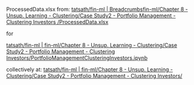 ProcessedData.xlsx from:
[tatsath/fin-ml | Breadcrumbsfin-ml/Chapter 8 - Unsup. Learning - Clustering/Case Study2 - Portfolio Management - Clustering Investors
/ProcessedData.xlsx](https://github.com/tatsath/fin-ml/blob/master/Chapter%208%20-%20Unsup.%20Learning%20-%20Clustering/Case%20Study2%20-%20Portfolio%20Management%20-%20%20Clustering%20Investors/ProcessedData.xlsx)

for 

[tatsath/fin-ml | fin-ml/Chapter 8 - Unsup. Learning - Clustering/Case Study2 - Portfolio Management - Clustering Investors/PortfolioManagementClusteringInvestors.ipynb](https://github.com/tatsath/fin-ml/blob/master/Chapter%208%20-%20Unsup.%20Learning%20-%20Clustering/Case%20Study2%20-%20Portfolio%20Management%20-%20%20Clustering%20Investors/PortfolioManagementClusteringInvestors.ipynb)

collectively at:
[tatsath/fin-ml | fin-ml/Chapter 8 - Unsup. Learning - Clustering/Case Study2 - Portfolio Management - Clustering Investors/](https://github.com/tatsath/fin-ml/tree/master/Chapter%208%20-%20Unsup.%20Learning%20-%20Clustering/Case%20Study2%20-%20Portfolio%20Management%20-%20%20Clustering%20Investors)
